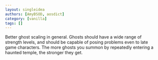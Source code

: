 ```yaml
---
layout: singleidea
authors: [AmyBSOD, aosdict]
category: [vanilla]
tags: []
---
```

Better ghost scaling in general. Ghosts should have a wide range of strength levels, and should be capable of posing problems even to late game characters. The more ghosts you summon by repeatedly entering a haunted temple, the stronger they get.
